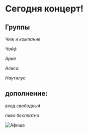 # Сегодня концерт!

## Группы ##

*Чиж и компания*

*Чайф*

*Ария*

*Алиса*

*Наутилус*

## дополнение:

*вход свободный*

*пиво бесплатно*




![Афиша](рок.jpg)

